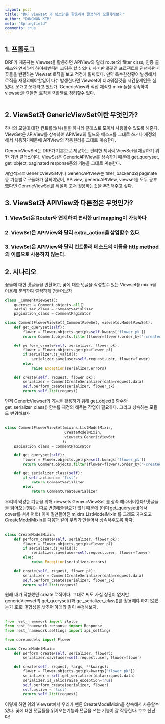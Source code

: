 ```yaml
---
layout: post
title: "DRF Viewset 과 mixin을 활용하여 깔끔하게 모듈화해보기"
author: "DONGWON KIM"
meta: "Springfield"
comments: true
---
```


## 1. 프롤로그
DRF가 제공하는 Viewset을 활용하면 APIView와 달리 router와 filter class, 인증 클래스와 연계하여 하이레벨틱한 
코딩을 할수 있다. 하지만 풀꽃길 프로젝트를 진행하면서 꽃들을 반환하는 Viewset 로직을 보고 걱정에 휩싸였다.
만약 특수한상황이 발생해서 로직을 재정의해야할일이 다수 발생한다면 Viewset이 더러워질것을 시간문제인듯 싶었다.
쪼개고 쪼개라고 했던가. GenericView와 직접 제작한 mixin들을 상속하여 viewset을 만들면 로직을 역활별로 정리할수 
있다.<br/><br/>

## 2. ViewSet과 GenericViewSet이란 무엇인가?
하나의 모델에 대한 컨트롤러(뷰)들을 하나의 클래스로 모아서 사용할수 있도록 해준다.
ViewSet은 APIView를 상속하여 APIView의 필드와 메소드를 그대로 쓰거나 재정의해서 사용하기때문에 APIView의
작동원리를 그대로 계승한다. <br/>

GenericViewSet는 DRF가 기본으로 제공하는 편리한 제네릭 ViewSet을 제공하기 위한 기반 클래스이다.
ViewSet은 GenericAPIView를 상속하기 때문에 get_queryset, get_object, paginated response등의
기능을 그대로 계승한다.  <br/>

개인적으로  GenericViewSet이나 GenericAPIView는 filter_backend와 paginate 등 기능별로 모듈화가 잘되어있어,
APIview, genericAPIVIew, viewset를 모두 공부 했다면 GenericViewSet를 적절히 고쳐 활용하는것을 추천해주고 싶다.

## 3. ViewSet과 APIView와 다른점은 무엇인가?
### 1. ViewSet은 Router와 연계하여 편리한 url mapping이 가능하다
### 2. ViewSet은 APIView와 달리 extra_action을 삽입할수 있다.
### 3. ViewSet은 APIView와 달리 컨트롤러 메소드의 이름을 http method의 이름으로 사용하지 않는다.


## 2. 시나리오
꽃들에 대한 댓글들을 반환하고, 꽃에 대한 댓글을 작성할수 있는 Viewset을 mixin을 이용해 분리하여
깔끔하게 만들어보자

```python
class _CommentViewSet():
    queryset = Comment.objects.all()
    serializer_class = CommentSerializer
    pagination_class = CommentPaginator

class CommentFlowerViewSet(_CommentViewSet, viewsets.ModelViewSet):
    def get_queryset(self):
        flower = Flower.objects.get(pk=self.kwargs['flower_pk'])
        return Comment.objects.filter(flower=flower).order_by('-created_at')

    def perform_create(self, serializer, flower_pk):
        flower = Flower.objects.get(pk=flower_pk)
        if serializer.is_valid():
            serializer.save(user=self.request.user, flower=flower)
        else:
            raise Exception(serializer.errors)

    def create(self, request, flower_pk):
        serializer = CommentCreateSerializer(data=request.data)
        self.perform_create(serializer, flower_pk)
        return self.list(request)
```
먼저 GenericViewset의 기능을 활용하기 위해 get_object() 함수와
get_serializer_class() 함수를 재정의 해주는 작업이 필요하다. 그리고 상속하는 모듈도 변경해보자
<br/><br/>

```python
class CommentFlowerViewSet(mixins.ListModelMixin,
                           CreateModelMixin,
                           viewsets.GenericViewSet
                          ):
    pagination_class = CommentPaginator

    def get_queryset(self):
        flower = Flower.objects.get(pk=self.kwargs['flower_pk'])
        return Comment.objects.filter(flower=flower).order_by('-created_at')

    def get_serializer_class(self):
        if self.action == 'list':
            return CommentSerializer
        else:
            return CommentCreateSerializer
```
우리의 막강한 기능을 위해 viewsets.GenericViewSet 를 상속 해주어야한다!
댓글들을 읽어오는행위는 따로 변경해줄필요가 없기 때문에 (이미 get_queryset()에서 cover를 쳐서 어헠)
이미 잘만들어진 mixins.ListModelMixin 를 그래도 가져오고 CreateModelMixin를 다음과 같이
우리가 만들어서 상속해주도록 하자.
<br/><br/>

```python
class CreateModelMixin:
    def perform_create(self, serializer, flower_pk):
        flower = Flower.objects.get(pk=flower_pk)
        if serializer.is_valid():
            serializer.save(user=self.request.user, flower=flower)
        else:
            raise Exception(serializer.errors)

    def create(self, request, flower_pk):
        serializer = CommentCreateSerializer(data=request.data)
        self.perform_create(serializer, flower_pk)
        return self.list(request)
```
원래 내가 작성했던 create 로직이다. 그대로 써도 사실 상관이 없지만 genericViewset의 get_queryset()과
get_serializer_class()를 활용해야 하지 않겠는가 호호! 결합성을 낮추어 아래와 같이 수정해보자.
<br/><br/>

```python
from rest_framework import status
from rest_framework.response import Response
from rest_framework.settings import api_settings

from core.models import Flower

class CreateModelMixin:
    def perform_create(self, serializer, flower):
        serializer.save(user=self.request.user, flower=flower)

    def create(self, request, *args, **kwargs):
        flower = Flower.objects.get(pk=kwargs['flower_pk'])
        serializer = self.get_serializer(data=request.data)
        serializer.is_valid(raise_exception=True)
        self.perform_create(serializer, flower)
        self.action = 'list'
        return self.list(request)
```
이렇게 하면 위의 Viewset에서 우리가 맨든 CreateModelMixin을 상속해서 사용할수 있다.
꽃에 대한 댓글들을 읽어오는기능과 댓글을 쓰는 기능이 잘 작동한다. 호호 신난다!
